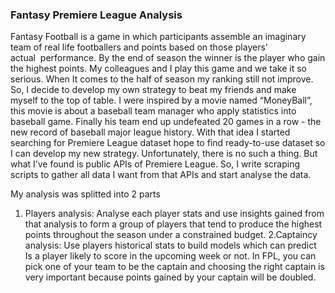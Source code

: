 ### Fantasy Premiere League Analysis
Fantasy Football is a game in which participants assemble an imaginary team of real life footballers and points based on those players' actual  performance. By the end of season the winner is the  player who gain the highest points. My colleagues and I play this game and we take it so serious. 
When It comes to the half of season my ranking still not improve. So, I decide to develop  my own strategy to beat my friends and make myself to the top of table. 
I were inspired by a movie named “MoneyBall”, this movie is about a baseball team manager who apply statistics into baseball game. Finally his team end up undefeated 20 games in a row - the new record of baseball major league history. 
With that idea I started searching for Premiere League dataset hope to find ready-to-use dataset so I can develop my new strategy. Unfortunately, there is no such a thing. But what I’ve found is public APIs of Premiere League. So, I write scraping scripts to gather all data I want from that APIs and start analyse the data.

My analysis was splitted into 2 parts
   1. Players analysis: Analyse each player stats and use insights gained from that analysis to form a group of players that tend to produce the highest points throughout the season under a constrained budget.
   2.Captaincy analysis: Use players historical stats to build models which can predict Is a player likely to score in the upcoming week or not. In FPL, you can pick one of your team to be the captain and choosing the right captain is very important because points gained by your captain will be doubled.
